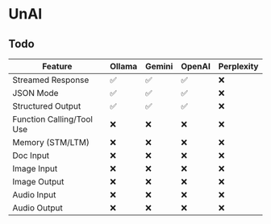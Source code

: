 # UnAI

## Todo

| **Feature**               | **Ollama** | **Gemini** | **OpenAI** | **Perplexity** |
| ------------------------- | ---------- | ---------- | ---------- | -------------- |
| Streamed Response         | ✅         | ✅         | ✅         | ❌             |
| JSON Mode                 | ✅         | ✅         | ✅         | ❌             |
| Structured Output         | ✅         | ✅         | ✅         | ❌             |
| Function Calling/Tool Use | ❌         | ❌         | ❌         | ❌             |
| Memory (STM/LTM)          | ❌         | ❌         | ❌         | ❌             |
| Doc Input                 | ❌         | ❌         | ❌         | ❌             |
| Image Input               | ❌         | ❌         | ❌         | ❌             |
| Image Output              | ❌         | ❌         | ❌         | ❌             |
| Audio Input               | ❌         | ❌         | ❌         | ❌             |
| Audio Output              | ❌         | ❌         | ❌         | ❌             |
